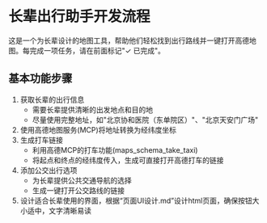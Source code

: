 # 长辈出行助手开发流程

这是一个为长辈设计的地图工具，帮助他们轻松找到出行路线并一键打开高德地图。每完成一项任务，请在前面标记"✓ 已完成"。

## 基本功能步骤

1. 获取长辈的出行信息
   - 需要长辈提供清晰的出发地点和目的地
   - 尽量使用完整地址，如"北京协和医院（东单院区）"、"北京天安门广场"
2. 使用高德地图服务(MCP)将地址转换为经纬度坐标
3. 生成打车链接
   - 利用高德MCP的打车功能(maps_schema_take_taxi)
   - 将起点和终点的经纬度传入，生成可直接打开高德打车的链接
4. 添加公交出行选项
   - 为长辈提供公共交通导航的选择
   - 生成一键打开公交路线的链接
5. 设计适合长辈使用的界面，根据“页面UI设计.md”设计html页面，确保按钮大小适中，文字清晰易读